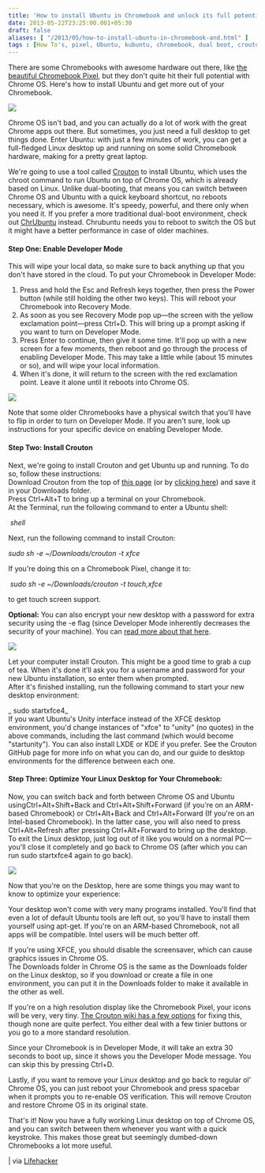 ```yaml
---
title: 'How to install Ubuntu in Chromebook and unlock its full potential'
date: 2013-05-22T23:25:00.001+05:30
draft: false
aliases: [ "/2013/05/how-to-install-ubuntu-in-chromebook-and.html" ]
tags : [How To's, pixel, Ubuntu, kubuntu, chromebook, dual boot, crouton, lubuntu, chrubuntu, xubuntu]
---
```


There are some Chromebooks with awesome hardware out there, like [the beautiful Chromebook Pixel](http://gizmodo.com/5986747/google-chromebook-pixel-awesome-just-not-1300-worth-of-awesome), but they don't quite hit their full potential with Chrome OS. Here's how to install Ubuntu and get more out of your Chromebook.  

  

[![](http://3.bp.blogspot.com/-7zi1u1YdR-k/UZ0F6hh496I/AAAAAAAABfs/zwho66Ztt8E/s640/ubuntu+chromebook+linux.jpg)](http://3.bp.blogspot.com/-7zi1u1YdR-k/UZ0F6hh496I/AAAAAAAABfs/zwho66Ztt8E/s1600/ubuntu+chromebook+linux.jpg)

  

Chrome OS isn't bad, and you can actually do a lot of work with the great Chrome apps out there. But sometimes, you just need a full desktop to get things done. Enter Ubuntu: with just a few minutes of work, you can get a full-fledged Linux desktop up and running on some solid Chromebook hardware, making for a pretty great laptop.  

  

We're going to use a tool called [Crouton](https://github.com/dnschneid/crouton) to install Ubuntu, which uses the chroot command to run Ubuntu on top of Chrome OS, which is already based on Linux. Unlike dual-booting, that means you can switch between Chrome OS and Ubuntu with a quick keyboard shortcut, no reboots necessary, which is awesome. It's speedy, powerful, and there only when you need it. If you prefer a more traditional dual-boot environment, check out [ChrUbuntu](http://chromeos-cr48.blogspot.fr/) instead. Chrubuntu needs you to reboot to switch the OS but it might have a better performance in case of older machines.  

  

#### Step One: Enable Developer Mode

This will wipe your local data, so make sure to back anything up that you don't have stored in the cloud. To put your Chromebook in Developer Mode:  

  

1.  Press and hold the Esc and Refresh keys together, then press the Power button (while still holding the other two keys). This will reboot your Chromebook into Recovery Mode.
2.  As soon as you see Recovery Mode pop up—the screen with the yellow exclamation point—press Ctrl+D. This will bring up a prompt asking if you want to turn on Developer Mode.
3.  Press Enter to continue, then give it some time. It'll pop up with a new screen for a few moments, then reboot and go through the process of enabling Developer Mode. This may take a little while (about 15 minutes or so), and will wipe your local information.
4.  When it's done, it will return to the screen with the red exclamation point. Leave it alone until it reboots into Chrome OS.

  

![](http://img.gawkerassets.com/img/18od6wnzwo855jpg/ku-xlarge.jpg)  
  
Note that some older Chromebooks have a physical switch that you'll have to flip in order to turn on Developer Mode. If you aren't sure, look up instructions for your specific device on enabling Developer Mode.

  

#### Step Two: Install Crouton

  
Next, we're going to install Crouton and get Ubuntu up and running. To do so, follow these instructions:  
Download Crouton from the top of [this page](https://github.com/dnschneid/crouton) (or by [clicking here](http://goo.gl/fd3zc)) and save it in your Downloads folder.  
Press Ctrl+Alt+T to bring up a terminal on your Chromebook.  
At the Terminal, run the following command to enter a Ubuntu shell:

 _shell_

Next, run the following command to install Crouton: 

_sudo sh -e ~/Downloads/crouton -t xfce_

If you're doing this on a Chromebook Pixel, change it to:

 _sudo sh -e ~/Downloads/crouton -t touch,xfce_

to get touch screen support. 

  

**Optional:** You can also encrypt your new desktop with a password for extra security using the -e flag (since Developer Mode inherently decreases the security of your machine). You can [read more about that here](https://github.com/dnschneid/crouton/blob/master/README.md).

  

![](http://img.gawkerassets.com/img/18od7bereiqoljpg/ku-xlarge.jpg)

  

  
Let your computer install Crouton. This might be a good time to grab a cup of tea. When it's done it'll ask you for a username and password for your new Ubuntu installation, so enter them when prompted.  
After it's finished installing, run the following command to start your new desktop environment:

_ sudo startxfce4_  
If you want Ubuntu's Unity interface instead of the XFCE desktop environment, you'd change instances of "xfce" to "unity" (no quotes) in the above commands, including the last command (which would become "startunity"). You can also install LXDE or KDE if you prefer. See the Crouton GitHub page for more info on what you can do, and our guide to desktop environments for the difference between each one.

#### Step Three: Optimize Your Linux Desktop for Your Chromebook:

Now, you can switch back and forth between Chrome OS and Ubuntu usingCtrl+Alt+Shift+Back and Ctrl+Alt+Shift+Forward (if you're on an ARM-based Chromebook) or Ctrl+Alt+Back and Ctrl+Alt+Forward (If you're on an Intel-based Chromebook). In the latter case, you will also need to press Ctrl+Alt+Refresh after pressing Ctrl+Alt+Forward to bring up the desktop. To exit the Linux desktop, just log out of it like you would on a normal PC—you'll close it completely and go back to Chrome OS (after which you can run sudo startxfce4 again to go back).  
  
![](http://img.gawkerassets.com/img/18od7dtknfi1zjpg/ku-xlarge.jpg)  
  
Now that you're on the Desktop, here are some things you may want to know to optimize your experience:  
  
Your desktop won't come with very many programs installed. You'll find that even a lot of default Ubuntu tools are left out, so you'll have to install them yourself using apt-get. If you're on an ARM-based Chromebook, not all apps will be compatible. Intel users will be much better off.  
  
If you're using XFCE, you should disable the screensaver, which can cause graphics issues in Chrome OS.  
The Downloads folder in Chrome OS is the same as the Downloads folder on the Linux desktop, so if you download or create a file in one environment, you can put it in the Downloads folder to make it available in the other as well.  
  
If you're on a high resolution display like the Chromebook Pixel, your icons will be very, very tiny. [The Crouton wiki has a few options](https://github.com/dnschneid/crouton/wiki/Chromebook-Pixel) for fixing this, though none are quite perfect. You either deal with a few tinier buttons or you go to a more standard resolution.  
  
Since your Chromebook is in Developer Mode, it will take an extra 30 seconds to boot up, since it shows you the Developer Mode message. You can skip this by pressing Ctrl+D.  
  
Lastly, if you want to remove your Linux desktop and go back to regular ol' Chrome OS, you can just reboot your Chromebook and press spacebar when it prompts you to re-enable OS verification. This will remove Crouton and restore Chrome OS in its original state.  
  
That's it! Now you have a fully working Linux desktop on top of Chrome OS, and you can switch between them whenever you want with a quick keystroke. This makes those great but seemingly dumbed-down Chromebooks a lot more useful.  
  

| via [Lifehacker](http://lifehacker.com/how-to-install-linux-on-a-chromebook-and-unlock-its-ful-509039343)
